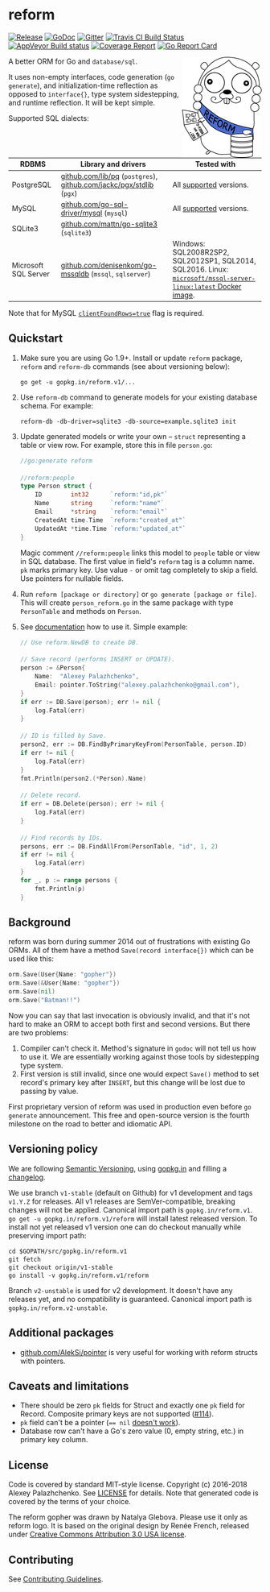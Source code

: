 # reform

[![Release](https://github-release-version.herokuapp.com/github/go-reform/reform/release.svg?style=flat)](https://github.com/go-reform/reform/releases/latest)
[![GoDoc](https://godoc.org/gopkg.in/reform.v1?status.svg)](https://godoc.org/gopkg.in/reform.v1)
[![Gitter](https://badges.gitter.im/Join%20Chat.svg)](https://gitter.im/go-reform/reform?utm_source=badge&utm_medium=badge&utm_campaign=pr-badge)
[![Travis CI Build Status](https://travis-ci.org/go-reform/reform.svg?branch=v1-stable)](https://travis-ci.org/go-reform/reform)
[![AppVeyor Build status](https://ci.appveyor.com/api/projects/status/kbkyjmic461xa7b3/branch/v1-stable?svg=true)](https://ci.appveyor.com/project/AlekSi/reform/branch/v1-stable)
[![Coverage Report](https://codecov.io/gh/go-reform/reform/branch/v1-stable/graph/badge.svg)](https://codecov.io/gh/go-reform/reform)
[![Go Report Card](https://goreportcard.com/badge/gopkg.in/reform.v1)](https://goreportcard.com/report/gopkg.in/reform.v1)

<a href="https://en.wikipedia.org/wiki/Peter_the_Great"><img align="right" alt="Reform gopher logo" title="Peter the Reformer" src=".github/reform.png"></a>

A better ORM for Go and `database/sql`.

It uses non-empty interfaces, code generation (`go generate`), and initialization-time reflection
as opposed to `interface{}`, type system sidestepping, and runtime reflection. It will be kept simple.

Supported SQL dialects:

| RDBMS                | Library and drivers                                                                                                              | Tested with
| -----                | -------------------                                                                                                              | -----------
| PostgreSQL           | [github.com/lib/pq](https://github.com/lib/pq) (`postgres`), [github.com/jackc/pgx/stdlib](https://github.com/jackc/pgx) (`pgx`) | All [supported](https://www.postgresql.org/support/versioning/) versions.
| MySQL                | [github.com/go-sql-driver/mysql](https://github.com/go-sql-driver/mysql) (`mysql`)                                               | All [supported](https://www.mysql.com/support/supportedplatforms/database.html) versions.
| SQLite3              | [github.com/mattn/go-sqlite3](https://github.com/mattn/go-sqlite3) (`sqlite3`)                                                   |
| Microsoft SQL Server | [github.com/denisenkom/go-mssqldb](https://github.com/denisenkom/go-mssqldb) (`mssql`, `sqlserver`)                              | Windows: SQL2008R2SP2, SQL2012SP1, SQL2014, SQL2016. Linux: [`microsoft/mssql-server-linux:latest` Docker image](https://hub.docker.com/r/microsoft/mssql-server-linux/).

Note that for MySQL [`clientFoundRows=true`](https://github.com/go-sql-driver/mysql#clientfoundrows) flag is required.


## Quickstart

1. Make sure you are using Go 1.9+. Install or update `reform` package, `reform` and `reform-db` commands
   (see about versioning below):

    ```
    go get -u gopkg.in/reform.v1/...
    ```

2. Use `reform-db` command to generate models for your existing database schema. For example:
    ```
    reform-db -db-driver=sqlite3 -db-source=example.sqlite3 init
    ```

3. Update generated models or write your own – `struct` representing a table or view row. For example,
   store this in file `person.go`:

    ```go
    //go:generate reform

    //reform:people
	type Person struct {
		ID        int32      `reform:"id,pk"`
		Name      string     `reform:"name"`
		Email     *string    `reform:"email"`
		CreatedAt time.Time  `reform:"created_at"`
		UpdatedAt *time.Time `reform:"updated_at"`
	}
    ```

    Magic comment `//reform:people` links this model to `people` table or view in SQL database.
    The first value in field's `reform` tag is a column name. `pk` marks primary key.
    Use value `-` or omit tag completely to skip a field.
    Use pointers for nullable fields.

4. Run `reform [package or directory]` or `go generate [package or file]`. This will create `person_reform.go`
   in the same package with type `PersonTable` and methods on `Person`.
5. See [documentation](https://godoc.org/gopkg.in/reform.v1) how to use it. Simple example:

    ```go
	// Use reform.NewDB to create DB.

	// Save record (performs INSERT or UPDATE).
	person := &Person{
		Name:  "Alexey Palazhchenko",
		Email: pointer.ToString("alexey.palazhchenko@gmail.com"),
	}
	if err := DB.Save(person); err != nil {
		log.Fatal(err)
	}

	// ID is filled by Save.
	person2, err := DB.FindByPrimaryKeyFrom(PersonTable, person.ID)
	if err != nil {
		log.Fatal(err)
	}
	fmt.Println(person2.(*Person).Name)

	// Delete record.
	if err = DB.Delete(person); err != nil {
		log.Fatal(err)
	}

	// Find records by IDs.
	persons, err := DB.FindAllFrom(PersonTable, "id", 1, 2)
	if err != nil {
		log.Fatal(err)
	}
	for _, p := range persons {
		fmt.Println(p)
	}
    ```


## Background

reform was born during summer 2014 out of frustrations with existing Go ORMs. All of them have a method
`Save(record interface{})` which can be used like this:

```go
orm.Save(User{Name: "gopher"})
orm.Save(&User{Name: "gopher"})
orm.Save(nil)
orm.Save("Batman!!")
```

Now you can say that last invocation is obviously invalid, and that it's not hard to make an ORM to accept both
first and second versions. But there are two problems:

1. Compiler can't check it. Method's signature in `godoc` will not tell us how to use it.
   We are essentially working against those tools by sidestepping type system.
2. First version is still invalid, since one would expect `Save()` method to set record's primary key after `INSERT`,
   but this change will be lost due to passing by value.

First proprietary version of reform was used in production even before `go generate` announcement.
This free and open-source version is the fourth milestone on the road to better and idiomatic API.


## Versioning policy

We are following [Semantic Versioning](http://semver.org/spec/v2.0.0.html),
using [gopkg.in](https://gopkg.in) and filling a [changelog](CHANGELOG.md).

We use branch `v1-stable` (default on Github) for v1 development and tags `v1.Y.Z` for releases.
All v1 releases are SemVer-compatible, breaking changes will not be applied.
Canonical import path is `gopkg.in/reform.v1`.
`go get -u gopkg.in/reform.v1/reform` will install latest released version.
To install not yet released v1 version one can do checkout manually while preserving import path:
```
cd $GOPATH/src/gopkg.in/reform.v1
git fetch
git checkout origin/v1-stable
go install -v gopkg.in/reform.v1/reform
```

Branch `v2-unstable` is used for v2 development. It doesn't have any releases yet, and no compatibility is guaranteed.
Canonical import path is `gopkg.in/reform.v2-unstable`.


## Additional packages

* [github.com/AlekSi/pointer](https://github.com/AlekSi/pointer) is very useful for working with reform structs with pointers.


## Caveats and limitations

* There should be zero `pk` fields for Struct and exactly one `pk` field for Record.
  Composite primary keys are not supported ([#114](https://github.com/go-reform/reform/issues/114)).
* `pk` field can't be a pointer (`== nil` [doesn't work](https://golang.org/doc/faq#nil_error)).
* Database row can't have a Go's zero value (0, empty string, etc.) in primary key column.


## License

Code is covered by standard MIT-style license. Copyright (c) 2016-2018 Alexey Palazhchenko.
See [LICENSE](LICENSE) for details. Note that generated code is covered by the terms of your choice.

The reform gopher was drawn by Natalya Glebova. Please use it only as reform logo.
It is based on the original design by Renée French, released under [Creative Commons Attribution 3.0 USA license](https://creativecommons.org/licenses/by/3.0/).


## Contributing

See [Contributing Guidelines](.github/CONTRIBUTING.md).
